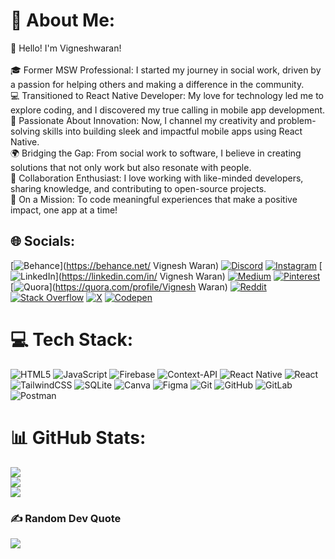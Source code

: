 # 💫 About Me:
👋 Hello! I'm Vigneshwaran!<br><br>🎓 Former MSW Professional: I started my journey in social work, driven by a passion for helping others and making a difference in the community.<br>💻 Transitioned to React Native Developer: My love for technology led me to explore coding, and I discovered my true calling in mobile app development.<br>🚀 Passionate About Innovation: Now, I channel my creativity and problem-solving skills into building sleek and impactful mobile apps using React Native.<br>🌍 Bridging the Gap: From social work to software, I believe in creating solutions that not only work but also resonate with people.<br>🤝 Collaboration Enthusiast: I love working with like-minded developers, sharing knowledge, and contributing to open-source projects.<br>🎯 On a Mission: To code meaningful experiences that make a positive impact, one app at a time!


## 🌐 Socials:
[![Behance](https://img.shields.io/badge/Behance-1769ff?logo=behance&logoColor=white)](https://behance.net/ Vignesh Waran) [![Discord](https://img.shields.io/badge/Discord-%237289DA.svg?logo=discord&logoColor=white)](https://discord.gg/pC79kjvP) [![Instagram](https://img.shields.io/badge/Instagram-%23E4405F.svg?logo=Instagram&logoColor=white)](https://instagram.com/cedric_lio_ping) [![LinkedIn](https://img.shields.io/badge/LinkedIn-%230077B5.svg?logo=linkedin&logoColor=white)](https://linkedin.com/in/ Vignesh Waran) [![Medium](https://img.shields.io/badge/Medium-12100E?logo=medium&logoColor=white)](https://medium.com/@Cedric) [![Pinterest](https://img.shields.io/badge/Pinterest-%23E60023.svg?logo=Pinterest&logoColor=white)](https://pinterest.com/vigneshwara1355) [![Quora](https://img.shields.io/badge/Quora-%23B92B27.svg?logo=Quora&logoColor=white)](https://quora.com/profile/Vignesh Waran) [![Reddit](https://img.shields.io/badge/Reddit-%23FF4500.svg?logo=Reddit&logoColor=white)](https://reddit.com/user/vigneshwaran2124) [![Stack Overflow](https://img.shields.io/badge/-Stackoverflow-FE7A16?logo=stack-overflow&logoColor=white)](https://stackoverflow.com/users/20723809) [![X](https://img.shields.io/badge/X-black.svg?logo=X&logoColor=white)](https://x.com/Dr_nk_rd) [![Codepen](https://img.shields.io/badge/Codepen-000000?style=for-the-badge&logo=codepen&logoColor=white)](https://codepen.io/Vicky2124) 

# 💻 Tech Stack:
![HTML5](https://img.shields.io/badge/html5-%23E34F26.svg?style=flat-square&logo=html5&logoColor=white) ![JavaScript](https://img.shields.io/badge/javascript-%23323330.svg?style=flat-square&logo=javascript&logoColor=%23F7DF1E) ![Firebase](https://img.shields.io/badge/firebase-%23039BE5.svg?style=flat-square&logo=firebase) ![Context-API](https://img.shields.io/badge/Context--Api-000000?style=flat-square&logo=react) ![React Native](https://img.shields.io/badge/react_native-%2320232a.svg?style=flat-square&logo=react&logoColor=%2361DAFB) ![React](https://img.shields.io/badge/react-%2320232a.svg?style=flat-square&logo=react&logoColor=%2361DAFB) ![TailwindCSS](https://img.shields.io/badge/tailwindcss-%2338B2AC.svg?style=flat-square&logo=tailwind-css&logoColor=white) ![SQLite](https://img.shields.io/badge/sqlite-%2307405e.svg?style=flat-square&logo=sqlite&logoColor=white) ![Canva](https://img.shields.io/badge/Canva-%2300C4CC.svg?style=flat-square&logo=Canva&logoColor=white) ![Figma](https://img.shields.io/badge/figma-%23F24E1E.svg?style=flat-square&logo=figma&logoColor=white) ![Git](https://img.shields.io/badge/git-%23F05033.svg?style=flat-square&logo=git&logoColor=white) ![GitHub](https://img.shields.io/badge/github-%23121011.svg?style=flat-square&logo=github&logoColor=white) ![GitLab](https://img.shields.io/badge/gitlab-%23181717.svg?style=flat-square&logo=gitlab&logoColor=white) ![Postman](https://img.shields.io/badge/Postman-FF6C37?style=flat-square&logo=postman&logoColor=white)
# 📊 GitHub Stats:
![](https://github-readme-stats.vercel.app/api?username=Bv2124&theme=dark&hide_border=false&include_all_commits=true&count_private=true)<br/>
![](https://github-readme-streak-stats.herokuapp.com/?user=Bv2124&theme=dark&hide_border=false)<br/>
![](https://github-readme-stats.vercel.app/api/top-langs/?username=Bv2124&theme=dark&hide_border=false&include_all_commits=true&count_private=true&layout=compact)

### ✍️ Random Dev Quote
![](https://quotes-github-readme.vercel.app/api?type=horizontal&theme=radical)

<!-- Proudly created with GPRM ( https://gprm.itsvg.in ) -->
